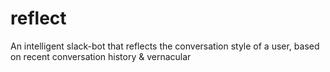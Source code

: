 # reflect
An intelligent slack-bot that reflects the conversation style of a user, based on recent conversation history &amp; vernacular
